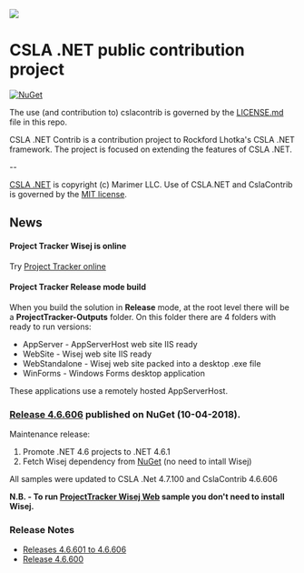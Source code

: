 ![](https://raw.github.com/MarimerLLC/csla/master/Support/Logos/csla%20win8_mid.png)

# CSLA .NET public contribution project

[![NuGet](https://img.shields.io/nuget/v/CslaContrib.svg)](https://www.nuget.org/packages/CslaContrib)

The use (and contribution to) cslacontrib is governed by the [LICENSE.md](https://github.com/MarimerLLC/cslacontrib/blob/master/LICENSE.md) file in this repo.

CSLA .NET Contrib is a contribution project to Rockford Lhotka's CSLA .NET framework. The project is focused on extending the features of CSLA .NET.

--

[CSLA .NET](http://www.cslanet.com) is copyright (c) Marimer LLC. Use of CSLA.NET and CslaContrib is governed by the [MIT license](https://github.com/MarimerLLC/cslacontrib/blob/master/LICENSE.md).

## News

#### Project Tracker Wisej is online
Try [Project Tracker online](http://projecttracker.ddns.net)

#### Project Tracker Release mode build
When you build the solution in __Release__ mode, at the root level there will be a __ProjectTracker-Outputs__ folder.
On this folder there are 4 folders with ready to run versions:
- AppServer - AppServerHost web site IIS ready
- WebSite - Wisej web site IIS ready
- WebStandalone - Wisej web site packed into a desktop .exe file
- WinForms - Windows Forms desktop application

These applications use a remotely hosted AppServerHost.

### [Release 4.6.606](https://github.com/MarimerLLC/cslacontrib/releases/tag/v4.6.606) published on NuGet (10-04-2018).

Maintenance release:
1. Promote .NET 4.6 projects to .NET 4.6.1
2. Fetch Wisej dependency from [NuGet](https://www.nuget.org/packages/Wisej/) (no need to intall Wisej)

All samples were updated to CSLA .Net 4.7.100 and CslaContrib 4.6.606

__N.B. - To run [ProjectTracker Wisej Web](https://github.com/MarimerLLC/cslacontrib/tree/master/trunk/samples/ProjectTracker) sample you don't need to install Wisej.__

### Release Notes

- [Releases 4.6.601 to 4.6.606](Release_Notes_4.6.606.md)
- [Release 4.6.600](Release_Notes_4.6.600.md)
